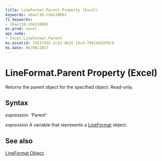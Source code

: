 ```yaml
---
title: LineFormat.Parent Property (Excel)
keywords: vbaxl10.chm110001
f1_keywords:
- vbaxl10.chm110001
ms.prod: excel
api_name:
- Excel.LineFormat.Parent
ms.assetid: 7451f055-1c12-db15-15c4-7941b019f0c9
ms.date: 06/08/2017
---
```



# LineFormat.Parent Property (Excel)

Returns the parent object for the specified object. Read-only.


## Syntax

 _expression_. 'Parent'

 _expression_ A variable that represents a [LineFormat](./Excel.LineFormat.md) object.


## See also


[LineFormat Object](Excel.LineFormat.md)


